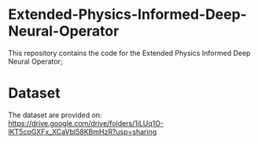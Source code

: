 # Extended-Physics-Informed-Deep-Neural-Operator
This repository contains the code for the Extended Physics Informed Deep Neural Operator;
# Dataset
The dataset are provided on: https://drive.google.com/drive/folders/1iLUq1O-lKT5cpGXFx_XCaVbl58KBmHzR?usp=sharing
